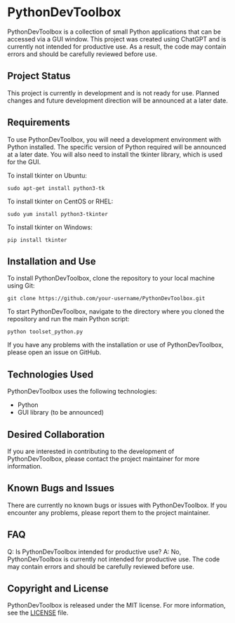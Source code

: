 # PythonDevToolbox

PythonDevToolbox is a collection of small Python applications that can be accessed via a GUI window. This project was created using ChatGPT and is currently not intended for productive use. As a result, the code may contain errors and should be carefully reviewed before use.

## Project Status

This project is currently in development and is not ready for use. Planned changes and future development direction will be announced at a later date.

## Requirements

To use PythonDevToolbox, you will need a development environment with Python installed. The specific version of Python required will be announced at a later date. You will also need to install the tkinter library, which is used for the GUI.

To install tkinter on Ubuntu:

`sudo apt-get install python3-tk`


To install tkinter on CentOS or RHEL:

`sudo yum install python3-tkinter`


To install tkinter on Windows:

`pip install tkinter`


## Installation and Use

To install PythonDevToolbox, clone the repository to your local machine using Git:

`git clone https://github.com/your-username/PythonDevToolbox.git`


To start PythonDevToolbox, navigate to the directory where you cloned the repository and run the main Python script:

`python toolset_python.py`


If you have any problems with the installation or use of PythonDevToolbox, please open an issue on GitHub.

## Technologies Used

PythonDevToolbox uses the following technologies:

- Python
- GUI library (to be announced)

## Desired Collaboration

If you are interested in contributing to the development of PythonDevToolbox, please contact the project maintainer for more information.

## Known Bugs and Issues

There are currently no known bugs or issues with PythonDevToolbox. If you encounter any problems, please report them to the project maintainer.

## FAQ

Q: Is PythonDevToolbox intended for productive use?
A: No, PythonDevToolbox is currently not intended for productive use. The code may contain errors and should be carefully reviewed before use.

## Copyright and License

PythonDevToolbox is released under the MIT license. For more information, see the [LICENSE](LICENSE) file.
